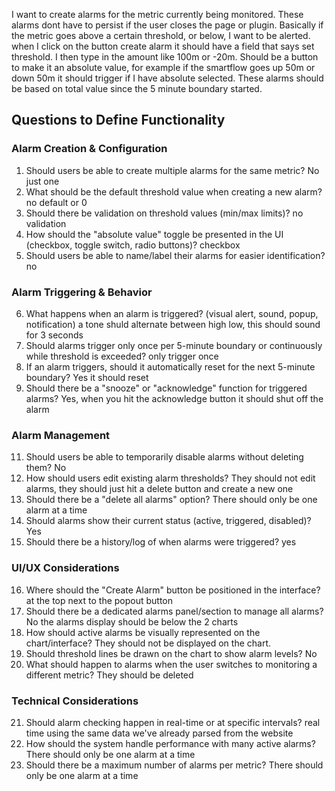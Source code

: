 I want to create alarms for the metric currently being monitored. These alarms dont have to persist if the user closes the page or plugin.
Basically if the metric goes above a certain threshold, or below, I want to be alerted. when I click on the button create alarm it should have a field that says set threshold. I then type in the amount like 100m or -20m. Should be a button to make it an absolute value, for example if the smartflow goes up 50m or down 50m it should trigger if I have absolute selected. These alarms should be based on total value since the 5 minute boundary started.

## Questions to Define Functionality

### Alarm Creation & Configuration
1. Should users be able to create multiple alarms for the same metric?
No just one
2. What should be the default threshold value when creating a new alarm?
no default or 0
3. Should there be validation on threshold values (min/max limits)?
no validation
4. How should the "absolute value" toggle be presented in the UI (checkbox, toggle switch, radio buttons)?
checkbox
5. Should users be able to name/label their alarms for easier identification?
no

### Alarm Triggering & Behavior
6. What happens when an alarm is triggered? (visual alert, sound, popup, notification)
a tone shuld alternate between high low, this should sound for 3 seconds
7. Should alarms trigger only once per 5-minute boundary or continuously while threshold is exceeded?
only trigger once
8. If an alarm triggers, should it automatically reset for the next 5-minute boundary?
Yes it should reset
9. Should there be a "snooze" or "acknowledge" function for triggered alarms?
Yes, when you hit the acknowledge button it should shut off the alarm


### Alarm Management
11. Should users be able to temporarily disable alarms without deleting them?
No
12. How should users edit existing alarm thresholds?
They should not edit alarms, they should just hit a delete button and create a new one
13. Should there be a "delete all alarms" option?
There should only be one alarm at a time
14. Should alarms show their current status (active, triggered, disabled)?
Yes
15. Should there be a history/log of when alarms were triggered?
yes

### UI/UX Considerations
16. Where should the "Create Alarm" button be positioned in the interface?
at the top next to the popout button
17. Should there be a dedicated alarms panel/section to manage all alarms?
No the alarms display should be below the 2 charts
18. How should active alarms be visually represented on the chart/interface?
They should not be displayed on the chart.
19. Should threshold lines be drawn on the chart to show alarm levels?
No
20. What should happen to alarms when the user switches to monitoring a different metric?
They should be deleted

### Technical Considerations
21. Should alarm checking happen in real-time or at specific intervals?
real time using the same data we've already parsed from the website
22. How should the system handle performance with many active alarms?
There should only be one alarm at a time
23. Should there be a maximum number of alarms per metric?
There should only be one alarm at a time
